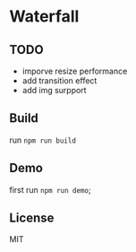 # Waterfall

## TODO
 - imporve resize performance
 - add transition effect
 - add img surpport

## Build
run 
`npm run build`

## Demo
first run
`npm run demo`;

## License
MIT